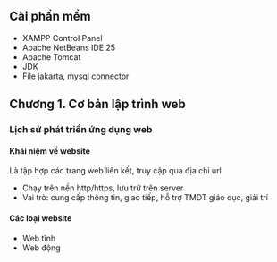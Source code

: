 ## Cài phần mềm
- XAMPP Control Panel
- Apache NetBeans IDE 25
- Apache Tomcat
- JDK
- File jakarta, mysql connector
## Chương 1. Cơ bản lập trình web
### Lịch sử phát triển ứng dụng web
#### Khái niệm về website
Là tập hợp các trang web liên kết, truy cập qua địa chỉ url
- Chạy trên nền http/https, lưu trữ trên server
- Vai trò: cung cấp thông tin, giao tiếp, hỗ trợ TMDT giáo dục, giải trí
#### Các loại website
- Web tĩnh
- Web động
